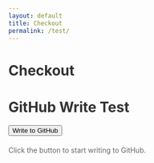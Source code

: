 ```yaml
---
layout: default
title: Checkout
permalink: /test/
---
```


# Checkout


  <title>GitHub Write Test</title>
  <style>
    h1 {
      color: #333;
    }

    button {
      background-color: #007bff;
      color: #fff;
      padding: 10px 20px;
      font-size: 16px;
      border: none;
      border-radius: 5px;
      cursor: pointer;
      transition: background-color 0.3s ease;
    }

    button:hover {
      background-color: #0056b3;
    }

    button:active {
      background-color: #003f7f;
    }

    #status {
      margin-top: 20px;
      font-size: 14px;
      color: #666;
    }
  </style>

  <h1>GitHub Write Test</h1>
  <button id="write-button">Write to GitHub</button>
  <p id="status">Click the button to start writing to GitHub.</p>

<script>
  document.getElementById("write-button").addEventListener("click", async () => {
    const status = document.getElementById("status");
    status.textContent = "Writing to GitHub...";

    const GITHUB_REPO = "m-cochran/Randomerr"; // Your repo
    const FILE_PATH = "main/orders.json"; // Path to your file
    const GITHUB_TOKEN = "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"; // Your GitHub token

    const dataToWrite = {
      message: "Hello, GitHub!",
      timestamp: new Date().toISOString(),
    };

    try {
      const url = `https://api.github.com/repos/${GITHUB_REPO}/contents/${FILE_PATH}`;

      const getFileResponse = await fetch(url, {
        headers: {
          Authorization: `Bearer ${GITHUB_TOKEN}`,
          Accept: "application/vnd.github.v3+json",
        },
      });

      // Handle the response if the file doesn't exist or we get an error
      if (!getFileResponse.ok) {
        const error = await getFileResponse.json();
        console.error("Error getting file:", error);
        status.textContent = `Error: ${error.message}`;
        return;
      }

      const fileData = await getFileResponse.json();
      const sha = fileData.sha; // SHA from the file data (if it exists)

      const response = await fetch(url, {
        method: "PUT",
        headers: {
          Authorization: `Bearer ${GITHUB_TOKEN}`,
          Accept: "application/vnd.github.v3+json",
        },
        body: JSON.stringify({
          message: "Write test file",
          content: btoa(JSON.stringify(dataToWrite, null, 2)), // Base64 encode the content
          sha: sha, // Include the SHA if the file exists
        }),
      });

      if (response.ok) {
        status.textContent = "File written successfully!";
      } else {
        const error = await response.json();
        console.error("Error writing to file:", error);
        status.textContent = `Error: ${error.message}`;
      }
    } catch (error) {
      console.error("Request failed:", error);
      status.textContent = `Error: ${error.message}`;
    }
  });
</script>
